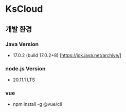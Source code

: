 # KsCloud

## 개발 환경

### Java Version
- 17.0.2 (build 17.0.2+8) [https://jdk.java.net/archive/]
### node.js Version
- 20.11.1 LTS
### vue
- npm install -g @vue/cli
